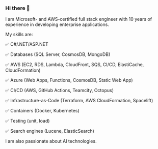 ### Hi there 👋

<!--
**ihor-shndr/ihor-shndr** is a ✨ _special_ ✨ repository because its `README.md` (this file) appears on your GitHub profile.

Here are some ideas to get you started:

- 🔭 I’m currently working on ...
- 🌱 I’m currently learning ...
- 👯 I’m looking to collaborate on ...
- 🤔 I’m looking for help with ...
- 💬 Ask me about ...
- 📫 How to reach me: ...
- 😄 Pronouns: ...
- ⚡ Fun fact: ...
-->

I am Microsoft- and AWS-certified full stack engineer with 10 years of experience in developing enterprise applications. 

My skills are:

✅ C#/.NET/ASP.NET

✅ Databases (SQL Server, CosmosDB, MongoDB)

✅ AWS (EC2, RDS, Lambda, CloudFront, SQS, CI/CD, ElastiCache, CloudFormation)

✅ Azure (Web Apps, Functions, CosmosDB, Static Web App)

✅ CI/CD (AWS, GitHub Actions, Teamcity, Octopus)

✅ Infrastructure-as-Code (Terraform, AWS CloudFormation, Spacelift)

✅ Containers (Docker, Kubernetes)

✅ Testing (unit, load)

✅ Search engines (Lucene, ElasticSearch)


I am also passionate about AI technologies. 
